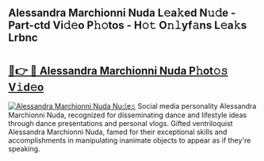 ## Alessandra Marchionni Nuda L𝚎a𝚔ed N𝚞𝚍e - Part-ctd Vi𝚍𝚎o P𝚑𝚘tos - H𝚘𝚝 O𝚗𝚕yf𝚊ns L𝚎a𝚔s Lrbnc

# <h2><a href="http://kf54oyq.oniu.top/?m=Alessandra+Marchionni+Nuda">🔗👉 🔴 Alessandra Marchionni Nuda P𝚑ot𝚘𝚜 V𝚒d𝚎o</a></h2>

[![Alessandra Marchionni Nuda Nu𝚍e𝚜](https://i.imgur.com/0qMVB7G.gif)](http://kf54oyq.oniu.top/?m=Alessandra+Marchionni+Nuda)
Social media personality Alessandra Marchionni Nuda, recognized for disseminating dance and lifestyle ideas through dance presentations and personal vlogs. Gifted ventriloquist Alessandra Marchionni Nuda, famed for their exceptional skills and accomplishments in manipulating inanimate objects to appear as if they're speaking.  
